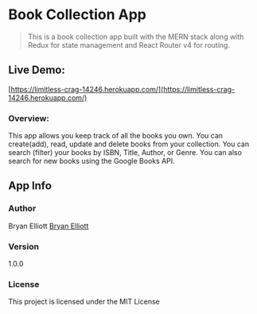 # Book Collection App

> This is a book collection app built with the MERN stack along with Redux for state management and React Router v4 for routing.

## Live Demo:

[https://limitless-crag-14246.herokuapp.com/](https://limitless-crag-14246.herokuapp.com/)

### Overview:

This app allows you keep track of all the books you own. You can create(add), read, update and delete books from your collection. You can search (filter) your books by ISBN, Title, Author, or Genre. You can also search for new books using the Google Books API.

## App Info

### Author

Bryan Elliott
[Bryan Elliott](http://elliottprogrammer.com)

### Version

1.0.0

### License

This project is licensed under the MIT License
